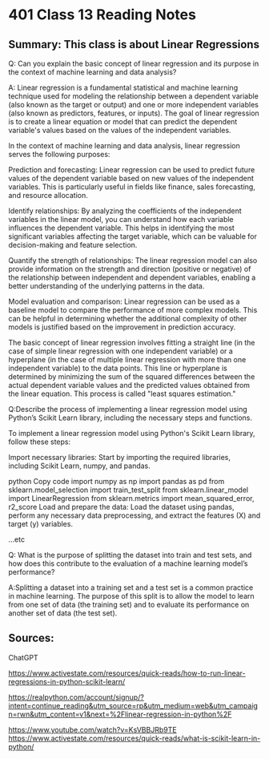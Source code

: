 # 401 Class 13 Reading Notes

## Summary: This class is about Linear Regressions

Q: Can you explain the basic concept of linear regression and its purpose in the context of machine learning and data analysis?

A: Linear regression is a fundamental statistical and machine learning technique used for modeling the relationship between a dependent variable (also known as the target or output) and one or more independent variables (also known as predictors, features, or inputs). The goal of linear regression is to create a linear equation or model that can predict the dependent variable's values based on the values of the independent variables.

In the context of machine learning and data analysis, linear regression serves the following purposes:

Prediction and forecasting: Linear regression can be used to predict future values of the dependent variable based on new values of the independent variables. This is particularly useful in fields like finance, sales forecasting, and resource allocation.

Identify relationships: By analyzing the coefficients of the independent variables in the linear model, you can understand how each variable influences the dependent variable. This helps in identifying the most significant variables affecting the target variable, which can be valuable for decision-making and feature selection.

Quantify the strength of relationships: The linear regression model can also provide information on the strength and direction (positive or negative) of the relationship between independent and dependent variables, enabling a better understanding of the underlying patterns in the data.

Model evaluation and comparison: Linear regression can be used as a baseline model to compare the performance of more complex models. This can be helpful in determining whether the additional complexity of other models is justified based on the improvement in prediction accuracy.

The basic concept of linear regression involves fitting a straight line (in the case of simple linear regression with one independent variable) or a hyperplane (in the case of multiple linear regression with more than one independent variable) to the data points. This line or hyperplane is determined by minimizing the sum of the squared differences between the actual dependent variable values and the predicted values obtained from the linear equation. This process is called "least squares estimation."


Q:Describe the process of implementing a linear regression model using Python’s Scikit Learn library, including the necessary steps and functions.


To implement a linear regression model using Python's Scikit Learn library, follow these steps:

Import necessary libraries:
Start by importing the required libraries, including Scikit Learn, numpy, and pandas.

python
Copy code
import numpy as np
import pandas as pd
from sklearn.model_selection import train_test_split
from sklearn.linear_model import LinearRegression
from sklearn.metrics import mean_squared_error, r2_score
Load and prepare the data:
Load the dataset using pandas, perform any necessary data preprocessing, and extract the features (X) and target (y) variables.


...etc


Q: What is the purpose of splitting the dataset into train and test sets, and how does this contribute to the evaluation of a machine learning model’s performance?

A:Splitting a dataset into a training set and a test set is a common practice in machine learning. The purpose of this split is to allow the model to learn from one set of data (the training set) and to evaluate its performance on another set of data (the test set).



## Sources:

ChatGPT

https://www.activestate.com/resources/quick-reads/how-to-run-linear-regressions-in-python-scikit-learn/

https://realpython.com/account/signup/?intent=continue_reading&utm_source=rp&utm_medium=web&utm_campaign=rwn&utm_content=v1&next=%2Flinear-regression-in-python%2F

https://www.youtube.com/watch?v=KsVBBJRb9TE
https://www.activestate.com/resources/quick-reads/what-is-scikit-learn-in-python/